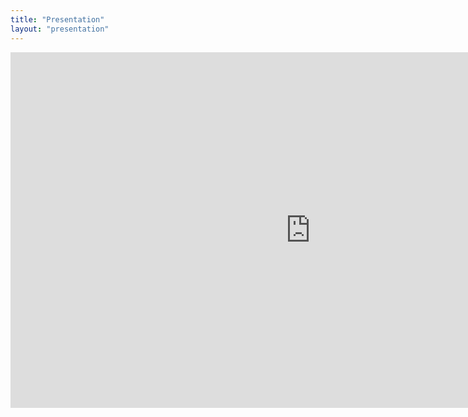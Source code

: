 ```yaml
---
title: "Presentation"
layout: "presentation"
---
```

<iframe src="https://docs.google.com/presentation/d/e/2PACX-1vRrCBk9x0i8ukvjnkhMVdaCoomPY6C-SBLlIEgHT_en1srX8_c1np1hPA534pVAieWbom2aY_euJKNq/embed?start=false&loop=false&delayms=15000" frameborder="0" width="960" height="569" allowfullscreen="true" mozallowfullscreen="true" webkitallowfullscreen="true"></iframe>
